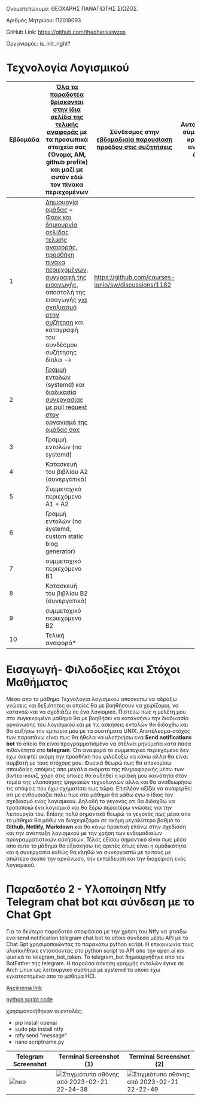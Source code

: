 
Ονοματεπώνυμο: ΘΕΟΧΑΡΗΣ ΠΑΝΑΓΙΩΤΗΣ ΣΙΩΖΟΣ.

Αριθμός Μητρώου: Π2018093

GitHub Link: https://github.com/theoharissiwzos

Οργανισμός: is_init_right?




# Τεχνολογία Λογισμικού 


| Εβδομάδα | [Όλα τα παραδοτέα βρίσκονται στην ίδια σελίδα της τελικής αναφοράς](https://epidrome.github.io/teaching/deliverables/) με τα προσωπικά στοιχεία σας (Όνομα, ΑΜ, github profile) και μαζί με αυτόν εδώ τον πίνακα περιεχομένων | Σύνδεσμος στην [εβδομαδιαία παρουσίαση προόδου στις συζητήσεις](https://github.com/courses-ionio/help/discussions/categories/show-and-tell) | Αυτοαξιολόγηση σύμφωνα με τα κριτήρια της αντίστοιχης άσκησης |
| --- | --- | --- | --- |
| 1 | [Δημιουργία ομάδας](https://epidrome.github.io/teaching/team/) + [Φορκ και δημιουργία σελίδας τελικής αναφοράς](https://epidrome.github.io/teaching/guide/), [προσθήκη πίνακα περιεχομένων](https://raw.githubusercontent.com/courses-ionio/sw/master/README.md), [συγγραφή της εισαγωγής](https://epidrome.github.io/teaching/intro/), αποστολή της εισαγωγής [για σχολιασμό στην συζήτηση](https://github.com/courses-ionio/sw/discussions/categories/show-and-tell) και καταγραφή του συνδέσμου συζήτησης δίπλα --> | https://github.com/courses-ionio/sw/discussions/1182 | |
| 2 | [Γραμμή εντολών](https://epidrome.github.io/teaching/cli) (systemd) και [διαδικασία συνεργασίας με pull request στον οργανισμό της ομάδας σας](https://epidrome.github.io/teaching/team) | | |
| 3 | Γραμμή εντολών (no systemd) | | |
| 4 | Κατασκευή του βιβλίου Α2 (συνεργατικά) | | |
| 5 | Συμμετοχικό περιεχόμενο A1 + A2 | | |
| 6 | Γραμμή εντολών (no systemd, custom static blog generator) | | |
| 7 | συμμετοχικό περιεχόμενο B1 | | |
| 8 | Κατασκευή του βιβλίου Β2 (συνεργατικά) | | |
| 9 | συμμετοχικό περιεχόμενο B2 | | |
| 10 | Τελική αναφορά* | | |



# Εισαγωγή- Φιλοδοξίες και Στόχοι Μαθήματος

Μέσα απο το μάθημα Τεχνολογία λογισμικού αποσκοπώ να αδράξω γνώσεις και δεξιότητες οι οποίες θα με βοηθήσουν να χειρίζομαι, να κατανοώ και να σχεδιάζω σε ένα λογισμικό. Πιστεύω πως η μελέτη μου στο συγκεκριμένο μάθημα θα με βοηθήσει να κατανοήσω την διαδικασία οργάνωσης του λογισμικού και με τις ασκήσεις εντολών θα διδαχθω και θα αυξήσω την εμπειρία μου με τα συστήματα UNIX. Αποτέλεσμα-στόχος των παραπάνω είναι πως θα ήθελα να υλοποιήσω ενα __Send notifications bot__ το οποίο θα είναι προγραμματισμένο να στέλνει μηνύματα κατα πάσα πιθανότητα στο __telegram__. Ότι αναφορά το συμμετοχικό περιεχόμενο δεν έχω σκεφτεί ακόμη την προσθήκη που φιλοδοξώ να κάνω αλλα θα είναι συμβατή με τους στόχους μου. Φυσικά θεωρώ πως θα αποκομίσω σπουδαίες απόψεις απο μεγάλα ονόματα της πληροφορικής μέσω των βίντεο-κουιζ, χάρη στις οποίες θα αυξηθεί η κριτική μου ικανότητα στον τομέα της υλοποίησης ψηφιακών τεχνολογιών αλλα και θα αναθεωρήσω τις απόψεις που έχω σχηματίσει εως τώρα. Επιπλέον αξίζει να αναφερθεί οτι με ενθουσιάζει πολυ πως στο μάθημα θα μάθω εγω ο ίδιος τον σχεδιασμό ενος λογισμικού. Δηλαδή το γεγονός οτι θα διδαχθώ να τροποποιώ ένα λογισμικό και θα ξέρω περαιτέρω γνώσεις για την λειτουργία του. Επίσης πολύ σημαντικό θεωρώ το γεγονός πως μέσα απο το μάθημα θα μάθω να διαχειρίζομαι σε ακόμη μεγαλύτερο βαθμό το __Github, Netlify, Markdown__ και θα κάνω πρακτική επάνω στην σχεδίαση και την ανάπτυξη λογισμικού με την χρήση των ενδομαδιαίων προγραμματιστικών ασκήσεων. Τέλος εξίσου σημαντικό είναι πως μέσα απο αυτο το μάθημα θα εξασκήσω τις αρετές όπως είναι η ομαδικότητα και η συνεργασία καθώς θα κληθώ να συνεργαστώ με τρίτους με απώτερο σκοπό την οργάνωση, την εκπαίδευση και την διαχείριση ενός λογισμικού.



# Παραδοτέο 2 - Υλοποίηση Ntfy Telegram chat bot και σύνδεση με το Chat Gpt 


Για το δεύτερο παραδοτέο αποφάσισα με την χρήση του Ntfy να φτιαξω ενα send notification telegram chat bot το οποίο σύνδεσα μέσω API με το Chat Gpt χρησιμοποιώντας το παρακάτω python script. Η επικοινωνία τους υλοποιήθηκε εντάσσοντας στο python script το API απο την open.ai και φυσικά το telegram_bot_token. Το telegram_bot δημιουργήθηκε απο τον BotFather της telegram. Η παρούσα άσκηση γραμμής εντολών έγινε σε Arch Linux ως λειτουργικο σύστημα με systemd τα οποια έχω εγκατεστημένα απο το μάθημα HCI.

 [Asciinema link](https://asciinema.org/a/561612)
 
 [python script code](https://github.com/theoharissiwzos/sw/files/10800162/mychatbot.txt)

 
 χρησιμοποιήθηκαν οι εντολές:

- pip install openai 
- sudo pip install ntfy 
- ntfy send "message" 
- nano scriptname.py 


| Telegram Screenshot | Terminal Screenshot (1) | Terminal Screenshot (2) |
|---------- |---------- |----------|
| ![neo](https://user-images.githubusercontent.com/99976073/220519132-4306049b-9a38-4df8-9b97-0b450c7603b0.jpg) | ![Στιγμιότυπο οθόνης από 2023-02-21 22-24-38](https://user-images.githubusercontent.com/99976073/220521574-ec2c5a74-29d8-4b3c-85f9-66989e099356.png)|![Στιγμιότυπο οθόνης από 2023-02-21 22-22-49](https://user-images.githubusercontent.com/99976073/220521340-6f3957f0-281c-4faa-ba3a-0c8e4e6d83c9.png) | 


